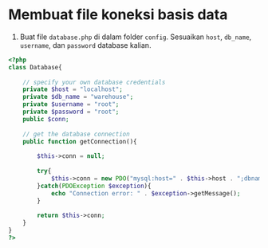 # Membuat file koneksi basis data

1. Buat file `database.php` di dalam folder `config`. Sesuaikan `host`, `db_name`, `username`, dan `password` database kalian.
  ```php
  <?php
  class Database{
   
      // specify your own database credentials
      private $host = "localhost";
      private $db_name = "warehouse";
      private $username = "root";
      private $password = "root";
      public $conn;
   
      // get the database connection
      public function getConnection(){
   
          $this->conn = null;
   
          try{
              $this->conn = new PDO("mysql:host=" . $this->host . ";dbname=" . $this->db_name, $this->username, $this->password);
          }catch(PDOException $exception){
              echo "Connection error: " . $exception->getMessage();
          }
   
          return $this->conn;
      }
  }
  ?>
  ```
